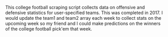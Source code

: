 This college football scraping script collects data on offensive and defensive statistics for user-specified teams. This was completed in 2017.
I would update the team1 and team2 array each week to collect stats on the upcoming week so my friend and I could make predictions on the winners
of the college football pick'em that week. 

